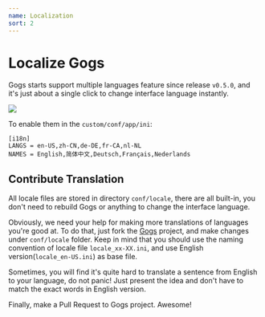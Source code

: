 ```yaml
---
name: Localization
sort: 2
---
```


# Localize Gogs

Gogs starts support multiple languages feature since release `v0.5.0`, and it's just about a single click to change interface language instantly.

![](/docs/images/lang_opt.png)

To enable them in the `custom/conf/app/ini`:

```
[i18n]
LANGS = en-US,zh-CN,de-DE,fr-CA,nl-NL
NAMES = English,简体中文,Deutsch,Français,Nederlands
```

## Contribute Translation

All locale files are stored in directory `conf/locale`, there are all built-in, you don't need to rebuild Gogs or anything to change the interface language. 

Obviously, we need your help for making more translations of languages you're good at. To do that, just fork the [Gogs](https://github.com/gogits/gogs) project, and make changes under `conf/locale` folder. Keep in mind that you should use the naming convention of locale file `locale_xx-XX.ini`, and use English version(`locale_en-US.ini`) as base file.

Sometimes, you will find it's quite hard to translate a sentence from English to your language, do not panic! Just present the idea and don't have to match the exact words in English version.

Finally, make a Pull Request to Gogs project. Awesome!